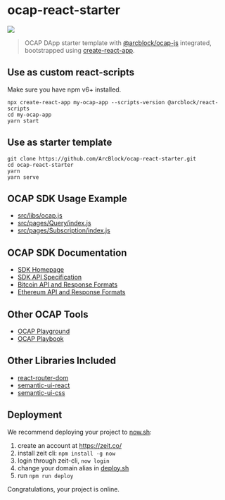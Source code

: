 # ocap-react-starter

![](https://img.shields.io/badge/powered%20by-arcblock-brightgreen.svg)

> OCAP DApp starter template with [@arcblock/ocap-js](https://github.com/ArcBlock/ocap-javascript-sdk/tree/master/packages/ocap-js) integrated, bootstrapped using [create-react-app](https://github.com/facebook/create-react-app).

## Use as custom react-scripts

Make sure you have npm v6+ installed.

```shell
npx create-react-app my-ocap-app --scripts-version @arcblock/react-scripts
cd my-ocap-app
yarn start
```

## Use as starter template

```shell
git clone https://github.com/ArcBlock/ocap-react-starter.git
cd ocap-react-starter
yarn
yarn serve
```

## OCAP SDK Usage Example

- [src/libs/ocap.js](./src/libs/ocap.js)
- [src/pages/Query/index.js](./src/pages/Query/index.js)
- [src/pages/Subscription/index.js](./src/pages/Subscription/index.js)

## OCAP SDK Documentation

- [SDK Homepage](https://github.com/ArcBlock/ocap-javascript-sdk/tree/master/packages/ocap-js)
- [SDK API Specification](https://github.com/ArcBlock/ocap-javascript-sdk/blob/master/packages/ocap-js/docs/spec.md)
- [Bitcoin API and Response Formats](https://github.com/ArcBlock/ocap-javascript-sdk/blob/master/packages/ocap-js/docs/btc.md)
- [Ethereum API and Response Formats](https://github.com/ArcBlock/ocap-javascript-sdk/blob/master/packages/ocap-js/docs/eth.md)

## Other OCAP Tools

- [OCAP Playground](https://ocap.arcblock.io)
- [OCAP Playbook](https://ocap.arcblock.io)

## Other Libraries Included

- [react-router-dom](https://github.com/ReactTraining/react-router/tree/master/packages/react-router-dom)
- [semantic-ui-react](https://github.com/oblador/react-native-vector-https://react.semantic-ui.com/icons)
- [semantic-ui-css](https://github.com/Semantic-Org/Semantic-UI-CSS)

## Deployment

We recommend deploying your project to [now.sh](http://zeit.now/):

1. create an account at https://zeit.co/
1. install zeit cli: `npm install -g now`
1. login through zeit-cli, `now login`
1. change your domain alias in [deploy.sh](./deploy.sh)
1. run `npm run deploy`

Congratulations, your project is online.
